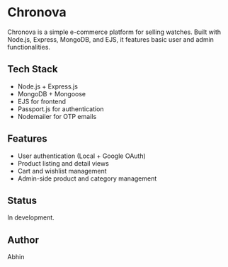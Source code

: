 # Chronova

Chronova is a simple e-commerce platform for selling watches. Built with Node.js, Express, MongoDB, and EJS, it features basic user and admin functionalities.

## Tech Stack

* Node.js + Express.js
* MongoDB + Mongoose
* EJS for frontend
* Passport.js for authentication
* Nodemailer for OTP emails

## Features

* User authentication (Local + Google OAuth)
* Product listing and detail views
* Cart and wishlist management
* Admin-side product and category management

## Status

In development.

## Author

Abhin
